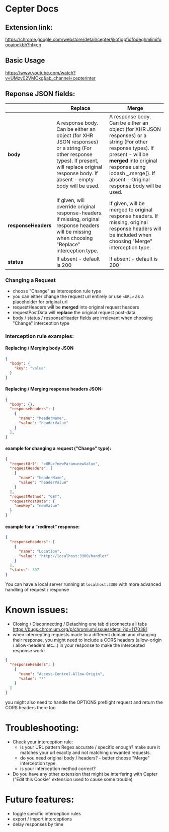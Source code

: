 # Cepter Docs

## Extension link:
https://chrome.google.com/webstore/detail/cepter/jkofigpfiofpdeghmlimifoooaipekbh?hl=en

## Basic Usage 

https://www.youtube.com/watch?v=UMzv02VMOxg&ab_channel=cepterinter

## Reponse JSON fields:

|               | Replace                             | Merge                                       |
|---------------|-------------------------------------|---------------------------------------------|
| **body**      | A response body. Can be either an object (for XHR JSON responses) or a string (For other response types). If present, will replace original response body. If absent - empty body will be used. | A response body. Can be either an object (for XHR JSON responses) or a string (For other response types). If present - will be **merged** into original response using lodash _.merge(). If absent - Original response body will be used. |
| **responseHeaders** | If given, will override original response-headers. If missing, original response headers will be missing when choosing "Replace" interception type. | If given, will be merged to original response headers. If missing, original response headers will be included when choosing "Merge" interception type. |
| **status**    | If absent - default is 200           | If absent - default is 200                   |



### Changing a Request
- choose "Change" as interception rule type
- you can either change the request url entirely or use `<URL>` as a placeholder for original url
- requestHeaders will be **merged** into original request headers
- requestPostData will **replace** the original request post-data
- body / status / responseHeader fields are irrelevant when choosing "Change" interception type

### Interception rule examples:

#### Replacing / Merging body JSON
```json
{
  "body": {
    "key": "value"
  }
}
```

#### Replacing / Merging response headers JSON:
```json
{
  "body": {},
  "responseHeaders": [
    {
      "name": "headerName",
      "value": "headerValue"
    }
  ],
}
```

#### example for changing a request ("Change" type):
```json
{
  "requestUrl": "<URL>?newParam=newValue",
  "requestHeaders": [
    {
      "name": "headerName",
      "value": "headerValue"
    }
  ],
  "requestMethod": "GET",
  "requestPostData": {
    "newKey": "newValue"
  }
}
```

#### example for a "redirect" response:
```json
{
  "responseHeaders": [
    {
      "name": "Location",
      "value": "http://localhost:3300/handler"
    }
  ],
  "status": 307
}
```
You can have a local server running at `localhost:3300` with more advanced handling of request / response

# Known issues:
- Closing / Disconnecting / Detaching one tab disconnects all tabs https://bugs.chromium.org/p/chromium/issues/detail?id=1170381
- when intercepting requests made to a different domain and changing their response, you might need to include a CORS headers (allow-origin / allow-headers etc...) in your response to make the intercepted response work:
```json
{
  "responseHeaders": [
    {
      "name": "Access-Control-Allow-Origin",
      "value": "*"
    }
  ]
}
```
you might also need to handle the OPTIONS preflight request and return the CORS headers there too

# Troubleshooting:
- Check your interception rule:
  - is your URL pattern Regex accurate / specific enough? make sure it matches your url exactly and not matching unwanted requests.
  - do you need original body / headers? - better choose "Merge" interception type.
  - is your interception method correct?
 - Do you have any other extension that might be interfering with Cepter ("Edit this Cookie" extension used to cause some trouble)

# Future features:
- toggle specific interception rules
- export / import interceptions
- delay responses by time

